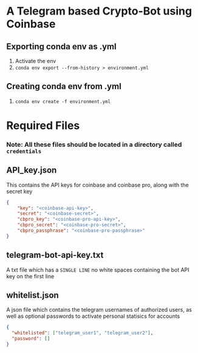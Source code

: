 # A Telegram based Crypto-Bot using Coinbase


## Exporting conda env as .yml
1. Activate the env
2. `conda env export --from-history > environment.yml`  


## Creating conda env from .yml
1. `conda env create -f environment.yml`



# Required Files

### Note: All these files should be located in a directory called ```credentials```


## API_key.json

This contains the API keys for coinbase and coinbase pro, along with the secret key

```json
{
    "key": "<coinbase-api-key>",
    "secret": "<coinbase-secret>",
    "cbpro_key": "<coinbase-pro-api-key>",
    "cbpro_secret": "<coinbase-pro-secret>",
    "cbpro_passphrase": "<coinbase-pro-passphrase>"
}
```


## telegram-bot-api-key.txt

A txt file which has a ``SINGLE LINE`` no white spaces containing the bot API key on the first line



## whitelist.json

A json file which contains the telegram usernames of authorized users, as well as optional passwords to activate personal statisics for accounts

```json
{
  "whitelisted": ["telegram_user1", "telegram_user2"],
  "password": []
}
```
